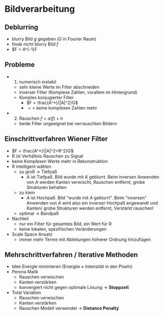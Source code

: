 # Bildverarbeitung

## Deblurring
- blurry Bild $g$ gegeben ($G$ in Fourier Raum)
- finde nicht blurry Bild $f$
- $F = A^{-1}F

## Probleme
- 1. numerisch instabil
  - sehr kleine Werte im Filter abschneiden
  - Inverser Filter (Komplexe Zahlen, vorallem im Hintergrund)
  - Komplex konjugierter Filter
    - $F = \frac{A^*}{|A|^2}G$
    - $=>$ keine komplexen Zahlen mehr
- 2. Rauschen $f = a(f) + n$
  - beide Filter ungeeignet bei verrauschten Bildern

## Einschrittverfahren Wiener Filter
- $F = \frac{A^*}{|A|^2+R^2}G$
- R ist Verhältnis Rauschen zu Signal 
- keine Komplexen Werte mehr in Rekonstruktion
- R intelligent wählen
  - zu groß -> Tiefpaß
    - $A$ ist Tiefpaß. Bild wurde mit $A$ geblurrt. Beim inversen Anwenden von $A$ werden Kanten verwischt, Rauschen entfernt, grobe Strukturen behalten
  - zu klein
    - $A$ ist Hochpaß. Bild "wurde mit $A$ geblurrt". Beim "inversen" Anwenden von $A$ wird also ein inverser Hochpaß angewandt und Kanten/ grobe Strukturen werden entfernt, Verstärkt rauschen!
  - optimal -> Bandpaß
- Nachteil
  - nur ein Filter für gesamtes Bild, ein Wert für R
  - keine lokalen, spezifischen Veränderungen
- Scale Space Ansatz
  - immer mehr Terme mit Ableitungen höherer Ordnung hinzufügen

## Mehrschrittverfahren / Iterative Methoden
- Idee Energie minimieren (Energiie $\approx$ Intensität in den Pixeln)
- Perona Malik
  - Rauschen verwischen
  - Kanten verstärken
  - konvergiert nicht gegen optimale Lösung -> **Stoppzeit**
- Total Variation
  - Rauschen verwischen
  - Kanten verstärken
  - Rauschen Modell verwendet -> **Distance Penalty**

